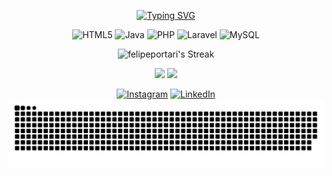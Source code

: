 <div align="center">

[![Typing SVG](https://readme-typing-svg.herokuapp.com?font=Press+Start+2P&size=25&duration=3000&pause=1000&color=77F733&center=true&vCenter=true&multiline=true&random=false&width=650&height=70&lines=Ol%C3%A1!+Eu+sou+Felipe+Portari;Atualmente+estudando+ADS)](https://git.io/typing-svg)

![HTML5](https://img.shields.io/badge/html5-%23E34F26.svg?style=for-the-badge&logo=html5&logoColor=white) ![Java](https://img.shields.io/badge/java-%23ED8B00.svg?style=for-the-badge&logo=openjdk&logoColor=white) ![PHP](https://img.shields.io/badge/php-%23777BB4.svg?style=for-the-badge&logo=php&logoColor=white) ![Laravel](https://img.shields.io/badge/laravel-%23FF2D20.svg?style=for-the-badge&logo=laravel&logoColor=white) ![MySQL](https://img.shields.io/badge/mysql-%2300000f.svg?style=for-the-badge&logo=mysql&logoColor=white)
</div>

<div align="center">
       
  ![felipeportari's Streak](https://github-readme-streak-stats.herokuapp.com/?user=felipeportari&theme=merko&hide_border=false)
  <br>
  
  <img height="180em" src="https://github-readme-stats-sigma-five.vercel.app/api?username=felipeportari&show_icons=true&theme=merko&include_all_commits=true&count_private=true"/>  
  <img height="180em" src="https://github-readme-stats-sigma-five.vercel.app/api/top-langs/?username=felipeportari&layout=compact&langs_count=7&theme=merko"/>  
  
  [![Instagram](https://img.shields.io/badge/Instagram-%23E4405F.svg?logo=Instagram&logoColor=white)](https://instagram.com/portarin_) [![LinkedIn](https://img.shields.io/badge/LinkedIn-%230077B5.svg?logo=linkedin&logoColor=white)](https://linkedin.com/in/felipe-portari-915805244) 
  <picture align="center">
         <source media="(prefers-color-scheme: dark)" srcset="https://raw.githubusercontent.com/platane/platane/output/github-contribution-grid-snake-dark.svg">
         <source media="(prefers-color-scheme: light)" srcset="https://raw.githubusercontent.com/platane/platane/output/github-contribution-grid-snake.svg">
         <img alt="github contribution grid snake animation" src="https://raw.githubusercontent.com/platane/platane/output/github-contribution-grid-snake.svg">
  </picture>
</div>
